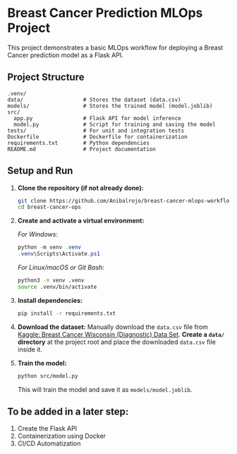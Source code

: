 # Breast Cancer Prediction MLOps Project

This project demonstrates a basic MLOps workflow for deploying a Breast Cancer prediction model as a Flask API.

## Project Structure

```
.venv/
data/                   # Stores the dataset (data.csv)
models/                 # Stores the trained model (model.joblib)
src/
  app.py                # Flask API for model inference
  model.py              # Script for training and saving the model
tests/                  # For unit and integration tests
Dockerfile              # Dockerfile for containerization
requirements.txt        # Python dependencies
README.md               # Project documentation
```

## Setup and Run

1.  **Clone the repository (if not already done):**
    ```bash
    git clone https://github.com/Anibalrojo/breast-cancer-mlops-workflow
    cd breast-cancer-ops
    ```

2.  **Create and activate a virtual environment:**
    
    *For Windows*:
    ```powershell
    python -m venv .venv
    .venv\Scripts\Activate.ps1
    ```

    *For Linux/macOS or Git Bash:*
    ```bash
    python3 -m venv .venv
    source .venv/bin/activate
    ```

3.  **Install dependencies:**
    ```bash
    pip install -r requirements.txt
    ```

4.  **Download the dataset:**
    Manually download the `data.csv` file from [Kaggle: Breast Cancer Wisconsin (Diagnostic) Data Set](https://www.kaggle.com/datasets/uciml/breast-cancerwisconsin-data).
    **Create a `data/` directory** at the project root and place the downloaded `data.csv` file inside it.

5.  **Train the model:**
    ```bash
    python src/model.py
    ```
    This will train the model and save it as `models/model.joblib`.

## To be added in a later step:
1. Create the Flask API
2. Containerization using Docker
3. CI/CD Automatization
